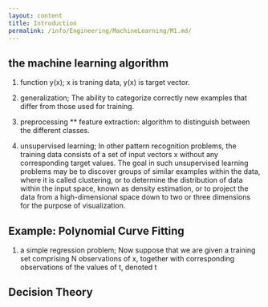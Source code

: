 ```yaml
---
layout: content
title: Introduction
permalink: /info/Engineering/MachineLearning/M1.md/
---
```

##  the machine learning algorithm
1) function y(x);
x is traning data, y(x) is target vector.

2) generalization;
The ability to categorize correctly new examples that differ from those used for training.

3)  preprocessing
** feature extraction: algorithm
 to distinguish between the different classes. 

4)  unsupervised learning;
In other pattern recognition problems, the training data consists of a set of input
 vectors x without any corresponding target values. 
 The goal in such unsupervised
 learning problems may be to discover groups of similar examples within the data,
 where it is called clustering, or to determine the distribution of data within the input
 space, known as density estimation, or to project the data from a high-dimensional
 space down to two or three dimensions for the purpose of visualization.

 ## Example: Polynomial Curve Fitting
 1) a simple regression problem;
 Now suppose that we are given a training set comprising N observations of x,
together with corresponding observations of the values
of t, denoted t


## Decision Theory

